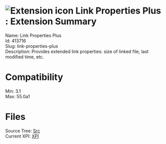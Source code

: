 # ![Extension icon](https://addons.thunderbird.net/user-media/addon_icons/413/413716-64.png?modified=1495952420) Link Properties Plus : Extension Summary

Name: Link Properties Plus  
Id: 413716  
Slug: link-properties-plus  
Description: Provides extended link properties: size of linked file, last modified time, etc.
  

# Compatibility
Min: 3.1  
Max: 55.0a1  

# Files

Source Tree: [Src](C:/Dev/Thunderbird/ThunderKdB/xall/xOther/413716-link-properties-plus/src)  
Current XPI: [XPI](C:/Dev/Thunderbird/ThunderKdB/xall/xOther/413716-link-properties-plus/xpi)  



